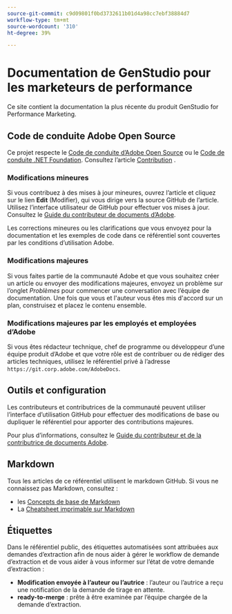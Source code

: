 ```yaml
---
source-git-commit: c9d09801f0bd3732611b01d4a98cc7ebf38884d7
workflow-type: tm+mt
source-wordcount: '310'
ht-degree: 39%

---
```

# Documentation de GenStudio pour les marketeurs de performance

Ce site contient la documentation la plus récente du produit GenStudio for Performance Marketing.

## Code de conduite Adobe Open Source

Ce projet respecte le [Code de conduite d’Adobe Open Source](code-of-conduct.md) ou le [Code de conduite .NET Foundation](https://dotnetfoundation.org/about/policies/code-of-conduct). Consultez l’article [Contribution](contributing.md) .

### Modifications mineures

Si vous contribuez à des mises à jour mineures, ouvrez l’article et cliquez sur le lien **Edit** (Modifier), qui vous dirige vers la source GitHub de l’article. Utilisez l’interface utilisateur de GitHub pour effectuer vos mises à jour. Consultez le [Guide du contributeur de documents d’Adobe](https://experienceleague.adobe.com/fr/docs/contributor/contributor-guide/introduction).

Les corrections mineures ou les clarifications que vous envoyez pour la documentation et les exemples de code dans ce référentiel sont couvertes par les conditions d’utilisation Adobe.

### Modifications majeures

Si vous faites partie de la communauté Adobe et que vous souhaitez créer un article ou envoyer des modifications majeures, envoyez un problème sur l’onglet _Problèmes_ pour commencer une conversation avec l’équipe de documentation. Une fois que vous et l&#39;auteur vous êtes mis d&#39;accord sur un plan, construisez et placez le contenu ensemble.

### Modifications majeures par les employés et employées d’Adobe

Si vous êtes rédacteur technique, chef de programme ou développeur d’une équipe produit d’Adobe et que votre rôle est de contribuer ou de rédiger des articles techniques, utilisez le référentiel privé à l’adresse `https://git.corp.adobe.com/AdobeDocs`.

## Outils et configuration

Les contributeurs et contributrices de la communauté peuvent utiliser l’interface d’utilisation GitHub pour effectuer des modifications de base ou dupliquer le référentiel pour apporter des contributions majeures.

Pour plus d’informations, consultez le [Guide du contributeur et de la contributrice de documents Adobe](https://experienceleague.adobe.com/fr/docs/contributor/contributor-guide/introduction).

## Markdown

Tous les articles de ce référentiel utilisent le markdown GitHub. Si vous ne connaissez pas Markdown, consultez :

- les [Concepts de base de Markdown](https://docs.github.com/fr/get-started/writing-on-github/getting-started-with-writing-and-formatting-on-github/basic-writing-and-formatting-syntax)
- La [Cheatsheet imprimable sur Markdown](https://docs.github.com/en/get-started/getting-started-with-git/git-cheatsheet)

## Étiquettes

Dans le référentiel public, des étiquettes automatisées sont attribuées aux demandes d’extraction afin de nous aider à gérer le workflow de demande d’extraction et de vous aider à vous informer sur l’état de votre demande d’extraction :

- **Modification envoyée à l’auteur ou l’autrice** : l’auteur ou l’autrice a reçu une notification de la demande de tirage en attente.
- **ready-to-merge** : prête à être examinée par l’équipe chargée de la demande d’extraction.
